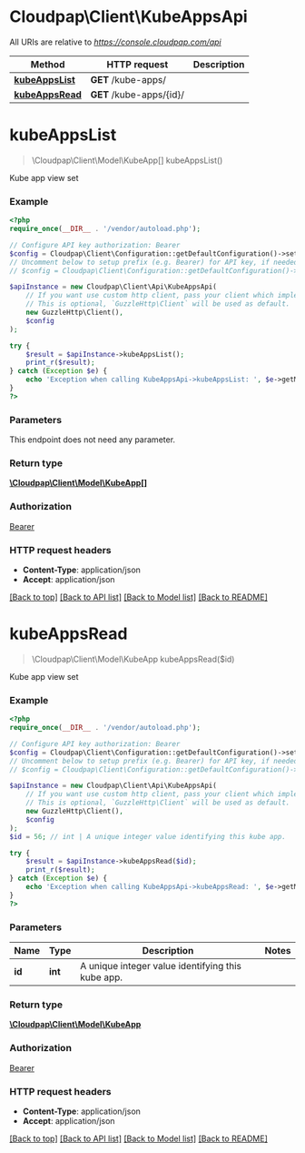# Cloudpap\Client\KubeAppsApi

All URIs are relative to *https://console.cloudpap.com/api*

Method | HTTP request | Description
------------- | ------------- | -------------
[**kubeAppsList**](KubeAppsApi.md#kubeAppsList) | **GET** /kube-apps/ | 
[**kubeAppsRead**](KubeAppsApi.md#kubeAppsRead) | **GET** /kube-apps/{id}/ | 


# **kubeAppsList**
> \Cloudpap\Client\Model\KubeApp[] kubeAppsList()



Kube app view set

### Example
```php
<?php
require_once(__DIR__ . '/vendor/autoload.php');

// Configure API key authorization: Bearer
$config = Cloudpap\Client\Configuration::getDefaultConfiguration()->setApiKey('Authorization', 'YOUR_API_KEY');
// Uncomment below to setup prefix (e.g. Bearer) for API key, if needed
// $config = Cloudpap\Client\Configuration::getDefaultConfiguration()->setApiKeyPrefix('Authorization', 'Bearer');

$apiInstance = new Cloudpap\Client\Api\KubeAppsApi(
    // If you want use custom http client, pass your client which implements `GuzzleHttp\ClientInterface`.
    // This is optional, `GuzzleHttp\Client` will be used as default.
    new GuzzleHttp\Client(),
    $config
);

try {
    $result = $apiInstance->kubeAppsList();
    print_r($result);
} catch (Exception $e) {
    echo 'Exception when calling KubeAppsApi->kubeAppsList: ', $e->getMessage(), PHP_EOL;
}
?>
```

### Parameters
This endpoint does not need any parameter.

### Return type

[**\Cloudpap\Client\Model\KubeApp[]**](../Model/KubeApp.md)

### Authorization

[Bearer](../../README.md#Bearer)

### HTTP request headers

 - **Content-Type**: application/json
 - **Accept**: application/json

[[Back to top]](#) [[Back to API list]](../../README.md#documentation-for-api-endpoints) [[Back to Model list]](../../README.md#documentation-for-models) [[Back to README]](../../README.md)

# **kubeAppsRead**
> \Cloudpap\Client\Model\KubeApp kubeAppsRead($id)



Kube app view set

### Example
```php
<?php
require_once(__DIR__ . '/vendor/autoload.php');

// Configure API key authorization: Bearer
$config = Cloudpap\Client\Configuration::getDefaultConfiguration()->setApiKey('Authorization', 'YOUR_API_KEY');
// Uncomment below to setup prefix (e.g. Bearer) for API key, if needed
// $config = Cloudpap\Client\Configuration::getDefaultConfiguration()->setApiKeyPrefix('Authorization', 'Bearer');

$apiInstance = new Cloudpap\Client\Api\KubeAppsApi(
    // If you want use custom http client, pass your client which implements `GuzzleHttp\ClientInterface`.
    // This is optional, `GuzzleHttp\Client` will be used as default.
    new GuzzleHttp\Client(),
    $config
);
$id = 56; // int | A unique integer value identifying this kube app.

try {
    $result = $apiInstance->kubeAppsRead($id);
    print_r($result);
} catch (Exception $e) {
    echo 'Exception when calling KubeAppsApi->kubeAppsRead: ', $e->getMessage(), PHP_EOL;
}
?>
```

### Parameters

Name | Type | Description  | Notes
------------- | ------------- | ------------- | -------------
 **id** | **int**| A unique integer value identifying this kube app. |

### Return type

[**\Cloudpap\Client\Model\KubeApp**](../Model/KubeApp.md)

### Authorization

[Bearer](../../README.md#Bearer)

### HTTP request headers

 - **Content-Type**: application/json
 - **Accept**: application/json

[[Back to top]](#) [[Back to API list]](../../README.md#documentation-for-api-endpoints) [[Back to Model list]](../../README.md#documentation-for-models) [[Back to README]](../../README.md)

